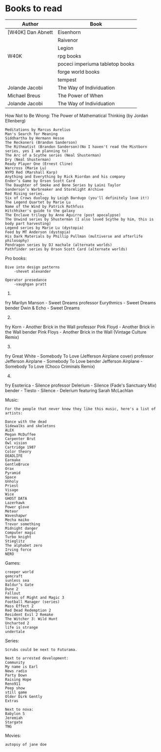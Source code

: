 # Books to read


| Author      | Book        |
| ----------- | ----------- |
| [W40K] Dan Abnett      | Eisenhorn       |
|    | Raivenor        |
|    | Legion        |
|W40K | rpg books        |
|    | poceci imperiuma tabletop books        |
|    | forge world books        |
|    | tempest        |
|Jolande Jacobi| The Way of Individuation|
|Michael Breus| The Power of When |
|Jolande Jacobi| The Way of Individuation|
How Not to Be Wrong: The Power of Mathematical Thinking (by Jordan Ellenberg)

    Meditations by Marcus Aurelius
    Man's Search for Meaning
    Siddhartha by Hermann Hesse
    The Reckoners (Brandon Sanderson)
    The Rithmatist (Brandon Sanderson)(No I haven't read the Mistborn series, yes I am planning to)
    The Arc of a Scythe series (Neal Shusterman)
    Dry (Neal Shusterman)
    Ready Player One (Ernest Cline)
    Warcross (Marie Lu)
    NYPD Red (Marshall Karp)
    Anything and Everything by Rick Riordan and his company
    Ender’s Game by Orson Scott Card
    The Daughter of Smoke and Bone Series by Laini Taylor
    Sanderson’s Warbreaker and Stormlight Archive
    Red Rising series.
    Six of Crows duology by Leigh Bardugo (you'll definitely love it!)
    The Legend Quartet by Marie Lu
    Name of the Wind by Patrick Rothfuss
    Hitchhiker's guide to the galaxy
    The Enclave trilogy by Anne Aguirre (post apocalypse)
    The Unwind series by Shusterman (I also loved Scythe by him, this is body part harvesting)
    Legend series by Marie Lu (dystopia)
    Feed by MT Anderson (dystopia)
    His Dark Materials by Phillip Pullman (multiverse and afterlife philosophy)
    Pendragon series by DJ machale (alternate worlds)
    Pathfinder series by Orson Scott Card (alternate worlds)


Pro books:

    Dive into design patterns
        -shevet alexander
    
    Operator presedance
        -vaughgan pratt 


1.
fry Marilyn Manson - Sweet Dreams
professor Eurythmics - Sweet Dreams
bender Dwin & Echo - Sweet Dreams

2.
fry Korn - Another Brick in the Wall
professor Pink Floyd - Another Brick in the Wall
bender Pink Floys - Another Brick in the Wall (Vintage Culture Remix)

3.
fry Great White - Somebody To Love (Jefferson Airplane cover)
professor Jefferson Airplane - Somebody To Love
bender Jefferson Airplane - Somebody To Love (Choco Criminals Remix)

4.
fry Esoterica - Silence
professor Delerium - Silence (Fade's Sanctuary Mix)
bender - Tiesto - Silence - Delerium featuring Sarah McLachlan







Music:

    For the people that never knew they like this music, here's a list of artists:

    Dance with the dead
    Sidewalks and skeletons
    ALEX
    Megan McDuffee
    Carpenter Brut
    Owl vision
    Cartridge 1987
    Color theory
    DEADLIFE
    Earmake
    GentleBruce
    Orax
    Pyramid
    Space
    Unholy
    Priest
    Visage
    Wice
    GHOST DATA
    Lazerhawk
    Power glove
    Meteor
    Waveshapwr
    Mecha maiko
    Trevor something
    Midnight danger
    Computer magic
    Turbo knight 
    Stieglitz
    The alphabet zero
    Irving force
    NERO

Games:

    creeper world
    gemcraft
    sunless sea
    Baldur’s Gate
    Dune 2
    Fallout
    Heroes of Might and Magic 3
    Football Manager (series)
    Mass Effect 2
    Red Dead Redemption 2 
    Resident Evil 2 Remake
    The Witcher 3: Wild Hunt
    Uncharted 2
    life is strange
    undertale

Series:

    Scrubs could be next to Futurama. 

    Next to arrested development:
    Community
    My name is Earl
    News radio
    Party Down
    Raising Hope
    Reno911
    Peep show
    still game
    Older Dirk Gently
    Extras

    Next to nova:
    Babylon 5
    Jeremiah
    Stargate
    TNG

Movies:

    autopsy of jane doe